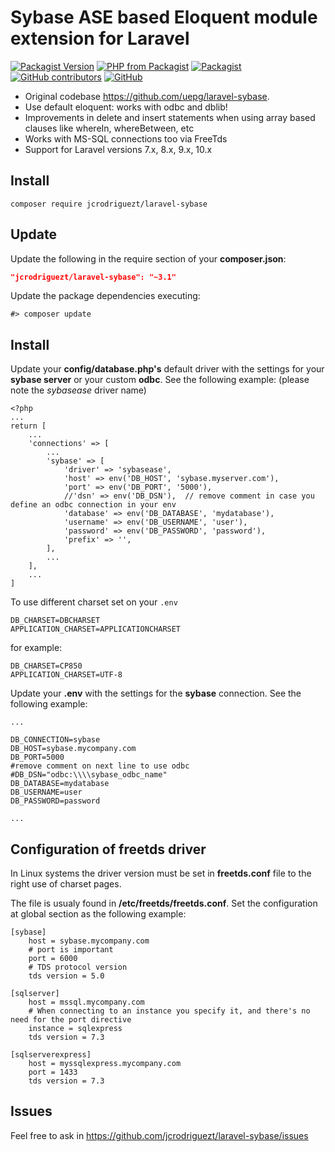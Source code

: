 # Sybase ASE based Eloquent module extension for Laravel 

[![Packagist Version](https://img.shields.io/packagist/v/jcrodriguezt/laravel-sybase.svg)](https://packagist.org/packages/jcrodriguezt/laravel-sybase)
[![PHP from Packagist](https://img.shields.io/packagist/php-v/jcrodriguezt/laravel-sybase.svg)](https://packagist.org/packages/jcrodriguezt/laravel-sybase)
[![Packagist](https://img.shields.io/packagist/dt/jcrodriguezt/laravel-sybase.svg)](https://packagist.org/packages/jcrodriguezt/laravel-sybase/stats)
[![GitHub contributors](https://img.shields.io/github/contributors-anon/jcrodriguezt/laravel-sybase.svg)](https://github.com/jcrodriguezt/laravel-sybase/graphs/contributors)
[![GitHub](https://img.shields.io/github/license/jcrodriguezt/laravel-sybase.svg)](https://github.com/jcrodriguezt/laravel-sybase/blob/master/LICENSE)

* Original codebase https://github.com/uepg/laravel-sybase.
* Use default eloquent: works with odbc and dblib!
* Improvements in delete and insert statements when using array based clauses like whereIn, whereBetween, etc
* Works with MS-SQL connections too via FreeTds
* Support for Laravel versions 7.x, 8.x, 9.x, 10.x


## Install
```
composer require jcrodriguezt/laravel-sybase
```

## Update
Update the following in the require section of your **composer.json**:
```json
"jcrodriguezt/laravel-sybase": "~3.1"
```

Update the package dependencies executing:

```shell
#> composer update
```

## Install

Update your **config/database.php's** default driver with the settings for your **sybase server** or your custom **odbc**. See the following example: (please note the *sybasease* driver name)

```
<?php
...
return [
    ...
    'connections' => [
        ...
        'sybase' => [
            'driver' => 'sybasease',
            'host' => env('DB_HOST', 'sybase.myserver.com'),
            'port' => env('DB_PORT', '5000'),
            //'dsn' => env('DB_DSN'),  // remove comment in case you define an odbc connection in your env
            'database' => env('DB_DATABASE', 'mydatabase'),
            'username' => env('DB_USERNAME', 'user'),
            'password' => env('DB_PASSWORD', 'password'),
            'prefix' => '',
        ],
        ...
    ],
    ...
]
```

To use different charset set on your `.env`
```dotenv
DB_CHARSET=DBCHARSET
APPLICATION_CHARSET=APPLICATIONCHARSET
```

for example:
```dotenv
DB_CHARSET=CP850
APPLICATION_CHARSET=UTF-8
```


Update your **.env** with the settings for the **sybase** connection. See the following example:

```text
...

DB_CONNECTION=sybase
DB_HOST=sybase.mycompany.com
DB_PORT=5000
#remove comment on next line to use odbc
#DB_DSN="odbc:\\\\sybase_odbc_name"
DB_DATABASE=mydatabase
DB_USERNAME=user
DB_PASSWORD=password

...
```

## Configuration of freetds driver

In Linux systems the driver version must be set in **freetds.conf** file to the right use of charset pages.

The file is usualy found in **/etc/freetds/freetds.conf**. Set the configuration at global section as the following example:

```text
[sybase]
    host = sybase.mycompany.com
    # port is important
    port = 6000
    # TDS protocol version
    tds version = 5.0

[sqlserver]
    host = mssql.mycompany.com
    # When connecting to an instance you specify it, and there's no need for the port directive
    instance = sqlexpress
    tds version = 7.3
    
[sqlserverexpress]
    host = myssqlexpress.mycompany.com
    port = 1433
    tds version = 7.3
```
## Issues
Feel free to ask in https://github.com/jcrodriguezt/laravel-sybase/issues
